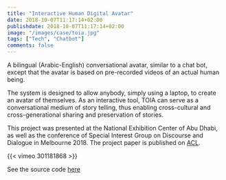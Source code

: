 ```yaml
---
title: "Interactive Human Digital Avatar"
date: 2018-10-07T11:17:14+02:00
publishdate: 2018-10-07T11:17:14+02:00
image: "/images/case/toia.jpg"
tags: ["Tech", "Chatbot"]
comments: false
---
```


A bilingual (Arabic-English) conversational avatar, similar to a chat bot, except that the avatar is based on pre-recorded videos of an actual human being.
 
The system is designed to allow anybody, simply using a laptop, to create an avatar of themselves.  As an interactive tool,  TOIA can serve as a conversational medium of story telling, thus enabling cross-cultural and cross-generational sharing and preservation of stories.  

This project was presented at the National Exhibition Center
 of Abu Dhabi, as well as the conference of Special Interest Group on Discourse and Dialogue
 in Melbourne 2018. The project paper is published on [ACL](http://aclweb.org/anthology/W18-5027).


{{< vimeo 301181868 >}}




See the source code [here](https://github.com/nizarhabash1/TOIA-NYUAD)